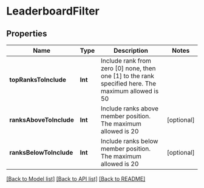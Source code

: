 # LeaderboardFilter

## Properties
Name | Type | Description | Notes
------------ | ------------- | ------------- | -------------
**topRanksToInclude** | **Int** | Include rank from zero [0] none, then one [1] to the rank specified here. The maximum allowed is 50 | 
**ranksAboveToInclude** | **Int** | Include ranks above member position. The maximum allowed is 20 | [optional] 
**ranksBelowToInclude** | **Int** | Include ranks below member position. The maximum allowed is 20 | [optional] 

[[Back to Model list]](../README.md#documentation-for-models) [[Back to API list]](../README.md#documentation-for-api-endpoints) [[Back to README]](../README.md)


